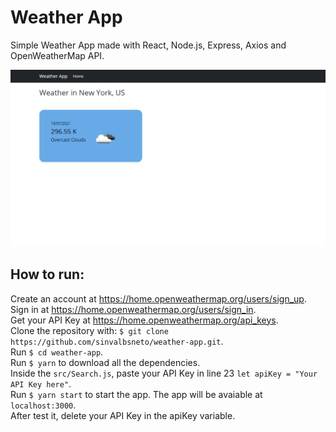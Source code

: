 # Weather App
Simple Weather App made with React, Node.js, Express, Axios and OpenWeatherMap API.

![Home image](https://github.com/sinvalbsneto/weather-app/blob/main/public/home.png)

## How to run:
Create an account at https://home.openweathermap.org/users/sign_up.  
Sign in at https://home.openweathermap.org/users/sign_in.  
Get your API Key at https://home.openweathermap.org/api_keys.  
Clone the repository with: `$ git clone https://github.com/sinvalbsneto/weather-app.git`.  
Run `$ cd weather-app`.  
Run `$ yarn` to download all the dependencies.  
Inside the `src/Search.js`, paste your API Key in line 23 `let apiKey = "Your API Key here"`.  
Run `$ yarn start` to start the app. The app will be avaiable at `localhost:3000`.  
After test it, delete your API Key in the apiKey variable.
